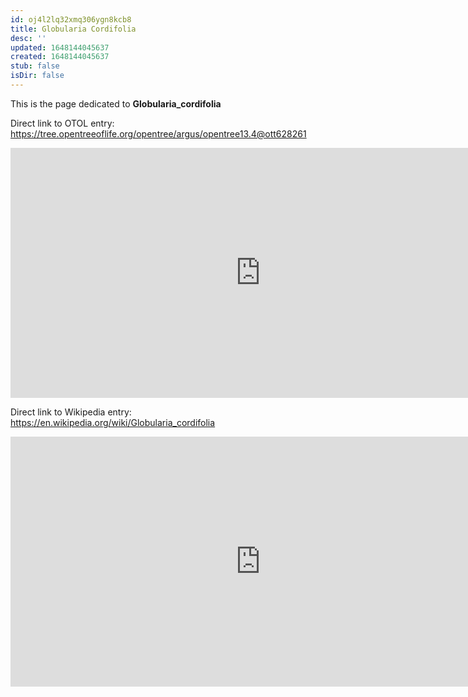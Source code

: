 ```yaml
---
id: oj4l2lq32xmq306ygn8kcb8
title: Globularia Cordifolia
desc: ''
updated: 1648144045637
created: 1648144045637
stub: false
isDir: false
---
```

This is the page dedicated to **Globularia_cordifolia**


Direct link to OTOL entry: https://tree.opentreeoflife.org/opentree/argus/opentree13.4@ott628261



<html>
    <body>
    <iframe src="https://tree.opentreeoflife.org/opentree/argus/opentree13.4@ott628261"
    width="800" height="400" frameborder="0" allowfullscreen> </iframe>
    </body>
</html>
    


Direct link to Wikipedia entry: https://en.wikipedia.org/wiki/Globularia_cordifolia



<html>
    <body>
    <iframe src="https://en.wikipedia.org/wiki/Globularia_cordifolia"
    width="800" height="400" frameborder="0" allowfullscreen> </iframe>
    </body>
</html>
    
